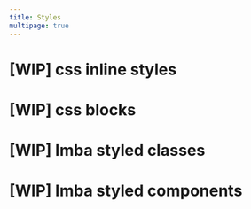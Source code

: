 ```yaml
---
title: Styles
multipage: true
---
```

# [WIP] css inline styles
# [WIP] css blocks
# [WIP] Imba styled classes
# [WIP] Imba styled components

